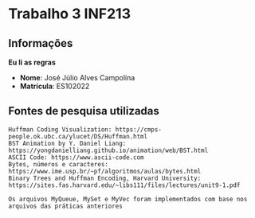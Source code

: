 # Trabalho 3 INF213
## Informações
**Eu li as regras**
 - **Nome**: José Júlio Alves Campolina 
 - **Matrícula**: ES102022
## Fontes de pesquisa utilizadas
    Huffman Coding Visualization: https://cmps-people.ok.ubc.ca/ylucet/DS/Huffman.html
    BST Animation by Y. Daniel Liang: https://yongdanielliang.github.io/animation/web/BST.html
    ASCII Code: https://www.ascii-code.com
    Bytes, números e caracteres: https://www.ime.usp.br/~pf/algoritmos/aulas/bytes.html
    Binary Trees and Huffman Encoding, Harvard University: https://sites.fas.harvard.edu/~libs111/files/lectures/unit9-1.pdf

    Os arquivos MyQueue, MySet e MyVec foram implementados com base nos arquivos das práticas anteriores

